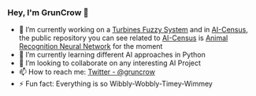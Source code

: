 ### Hey, I'm GrunCrow 👋

- 🔭 I’m currently working on a [Turbines Fuzzy System](https://github.com/GrunCrow/Turbines_Fuzzy_System) and in [AI-Census](https://aicensus.github.io), the public repository you can see related to [AI-Census](https://aicensus.github.io) is [Animal Recognition Neural Network](https://github.com/GrunCrow/Animal_Recognition_Neural_Network) for the moment
- 🌱 I’m currently learning different AI approaches in Python
- 👯 I’m looking to collaborate on any interesting AI Project
- 📫 How to reach me: [Twitter - @gruncrow](https://twitter.com/GrunCrow)
- ⚡ Fun fact: Everything is so Wibbly-Wobbly-Timey-Wimmey

<!--
**GrunCrow/GrunCrow** is a ✨ _special_ ✨ repository because its `README.md` (this file) appears on your GitHub profile.

Here are some ideas to get you started:

- 🔭 I’m currently working on ...
- 🌱 I’m currently learning ...
- 👯 I’m looking to collaborate on ...
- 🤔 I’m looking for help with ...
- 💬 Ask me about ...
- 📫 How to reach me: ...
- 😄 Pronouns: ...
- ⚡ Fun fact: ...
-->
